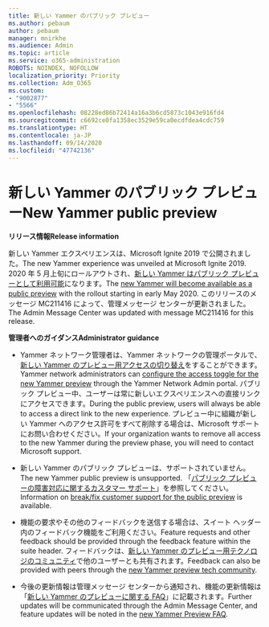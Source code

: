 ```yaml
---
title: 新しい Yammer のパブリック プレビュー
ms.author: pebaum
author: pebaum
manager: mnirkhe
ms.audience: Admin
ms.topic: article
ms.service: o365-administration
ROBOTS: NOINDEX, NOFOLLOW
localization_priority: Priority
ms.collection: Adm_O365
ms.custom:
- "9002877"
- "5566"
ms.openlocfilehash: 08228ed86b72414a16a3b6cd5873c1043e916fd4
ms.sourcegitcommit: c6692ce0fa1358ec3529e59ca0ecdfdea4cdc759
ms.translationtype: HT
ms.contentlocale: ja-JP
ms.lasthandoff: 09/14/2020
ms.locfileid: "47742136"
---
```

# <a name="new-yammer-public-preview"></a><span data-ttu-id="5734d-102">新しい Yammer のパブリック プレビュー</span><span class="sxs-lookup"><span data-stu-id="5734d-102">New Yammer public preview</span></span>

<span data-ttu-id="5734d-103">**リリース情報**</span><span class="sxs-lookup"><span data-stu-id="5734d-103">**Release information**</span></span>

<span data-ttu-id="5734d-104">新しい Yammer エクスペリエンスは、Microsoft Ignite 2019 で公開されました。</span><span class="sxs-lookup"><span data-stu-id="5734d-104">The new Yammer experience was unveiled at Microsoft Ignite 2019.</span></span> <span data-ttu-id="5734d-105">2020 年 5 月上旬にロールアウトされ、[新しい Yammer はパブリック プレビューとして利用可能](https://docs.microsoft.com/yammer/get-started-with-yammer/newyammer-faq)になります。</span><span class="sxs-lookup"><span data-stu-id="5734d-105">The [new Yammer will become available as a public preview](https://docs.microsoft.com/yammer/get-started-with-yammer/newyammer-faq) with the rollout starting in early May 2020.</span></span> <span data-ttu-id="5734d-106">このリリースのメッセージ MC211416 によって、管理メッセージ センターが更新されました。</span><span class="sxs-lookup"><span data-stu-id="5734d-106">The Admin Message Center was updated with message MC211416 for this release.</span></span>

<span data-ttu-id="5734d-107">**管理者へのガイダンス**</span><span class="sxs-lookup"><span data-stu-id="5734d-107">**Administrator guidance**</span></span>

- <span data-ttu-id="5734d-108">Yammer ネットワーク管理者は、Yammer ネットワークの管理ポータルで、[新しい Yammer のプレビュー用アクセスの切り替え](https://docs.microsoft.com/yammer/get-started-with-yammer/administrative-settings-opt-in-newyammer)をすることができます。</span><span class="sxs-lookup"><span data-stu-id="5734d-108">Yammer network administrators can [configure the access toggle for the new Yammer preview](https://docs.microsoft.com/yammer/get-started-with-yammer/administrative-settings-opt-in-newyammer) through the Yammer Network Admin portal.</span></span> <span data-ttu-id="5734d-109">パブリック プレビュー中、ユーザーは常に新しいエクスペリエンスへの直接リンクにアクセスできます。</span><span class="sxs-lookup"><span data-stu-id="5734d-109">During the public preview, users will always be able to access a direct link to the new experience.</span></span> <span data-ttu-id="5734d-110">プレビュー中に組織が新しい Yammer へのアクセス許可をすべて削除する場合は、Microsoft サポートにお問い合わせください。</span><span class="sxs-lookup"><span data-stu-id="5734d-110">If your organization wants to remove all access to the new Yammer during the preview phase, you will need to contact Microsoft support.</span></span>

- <span data-ttu-id="5734d-111">新しい Yammer のパブリック プレビューは、サポートされていません。</span><span class="sxs-lookup"><span data-stu-id="5734d-111">The new Yammer public preview is unsupported.</span></span> <span data-ttu-id="5734d-112">「[パブリック プレビューの障害対応に関するカスタマー サポート](https://docs.microsoft.com/yammer/get-started-with-yammer/newyammer-faq#yammer-preview-customer-support)」を参照してください。</span><span class="sxs-lookup"><span data-stu-id="5734d-112">Information on [break/fix customer support for the public preview](https://docs.microsoft.com/yammer/get-started-with-yammer/newyammer-faq#yammer-preview-customer-support) is available.</span></span>

- <span data-ttu-id="5734d-113">機能の要求やその他のフィードバックを送信する場合は、スイート ヘッダー内のフィードバック機能をご利用ください。</span><span class="sxs-lookup"><span data-stu-id="5734d-113">Feature requests and other feedback should be provided through the feedback feature within the suite header.</span></span> <span data-ttu-id="5734d-114">フィードバックは、[新しい Yammer のプレビュー用テクノロジのコミュニティ](https://techcommunity.microsoft.com/t5/new-yammer-preview/bd-p/NewYammerPreview)で他のユーザーとも共有されます。</span><span class="sxs-lookup"><span data-stu-id="5734d-114">Feedback can also be provided with peers through the [new Yammer preview tech community](https://techcommunity.microsoft.com/t5/new-yammer-preview/bd-p/NewYammerPreview).</span></span>

- <span data-ttu-id="5734d-115">今後の更新情報は管理メッセージ センターから通知され、機能の更新情報は「[新しい Yammer のプレビューに関する FAQ](https://docs.microsoft.com/yammer/get-started-with-yammer/newyammer-faq)」に記載されます。</span><span class="sxs-lookup"><span data-stu-id="5734d-115">Further updates will be communicated through the Admin Message Center, and feature updates will be noted in the [new Yammer Preview FAQ](https://docs.microsoft.com/yammer/get-started-with-yammer/newyammer-faq).</span></span>
